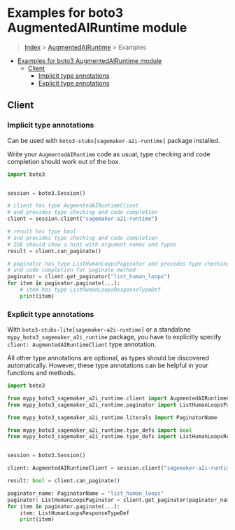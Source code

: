 <a id="examples-for-boto3-augmentedairuntime-module"></a>

# Examples for boto3 AugmentedAIRuntime module

> [Index](../README.md) > [AugmentedAIRuntime](./README.md) > Examples

- [Examples for boto3 AugmentedAIRuntime module](#examples-for-boto3-augmentedairuntime-module)
  - [Client](#client)
    - [Implicit type annotations](#implicit-type-annotations)
    - [Explicit type annotations](#explicit-type-annotations)

<a id="client"></a>

## Client

<a id="implicit-type-annotations"></a>

### Implicit type annotations

Can be used with `boto3-stubs[sagemaker-a2i-runtime]` package installed.

Write your `AugmentedAIRuntime` code as usual, type checking and code
completion should work out of the box.

```python
import boto3


session = boto3.Session()

# client has type AugmentedAIRuntimeClient
# and provides type checking and code completion
client = session.client("sagemaker-a2i-runtime")

# result has type bool
# and provides type checking and code completion
# IDE should show a hint with argument names and types
result = client.can_paginate()

# paginator has type ListHumanLoopsPaginator and provides type checking
# and code completion for paginate method
paginator = client.get_paginator("list_human_loops")
for item in paginator.paginate(...):
    # item has type ListHumanLoopsResponseTypeDef
    print(item)
```

<a id="explicit-type-annotations"></a>

### Explicit type annotations

With `boto3-stubs-lite[sagemaker-a2i-runtime]` or a standalone
`mypy_boto3_sagemaker_a2i_runtime` package, you have to explicitly specify
`client: AugmentedAIRuntimeClient` type annotation.

All other type annotations are optional, as types should be discovered
automatically. However, these type annotations can be helpful in your functions
and methods.

```python
import boto3

from mypy_boto3_sagemaker_a2i_runtime.client import AugmentedAIRuntimeClient
from mypy_boto3_sagemaker_a2i_runtime.paginator import ListHumanLoopsPaginator

from mypy_boto3_sagemaker_a2i_runtime.literals import PaginatorName

from mypy_boto3_sagemaker_a2i_runtime.type_defs import bool
from mypy_boto3_sagemaker_a2i_runtime.type_defs import ListHumanLoopsResponseTypeDef


session = boto3.Session()

client: AugmentedAIRuntimeClient = session.client("sagemaker-a2i-runtime")

result: bool = client.can_paginate()

paginator_name: PaginatorName = "list_human_loops"
paginator: ListHumanLoopsPaginator = client.get_paginator(paginator_name)
for item in paginator.paginate(...):
    item: ListHumanLoopsResponseTypeDef
    print(item)
```
